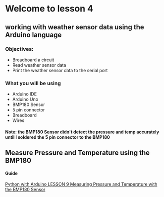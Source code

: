 # Welcome to lesson 4

## working with weather sensor data using the Arduino language

### Objectives:
- Breadboard a circuit
- Read weather sensor data
- Print the weather sensor data to the serial port

### What you will be using
- Arduino IDE
- Arduino Uno
- BMP180 Sensor
- 5 pin connector
- Breadboard
- Wires

#### Note: the BMP180 Sensor didn't detect the pressure and temp accurately until I soldered the 5 pin connector to the BMP180<br>

## Measure Pressure and Temperature using the BMP180

#### Guide
[Python with Arduino LESSON 9 Measuring Pressure and Temperature with the BMP180 Sensor](https://toptechboy.com/python-with-arduino-lesson-9-measuring-pressure-and-temperature-with-the-bmp180-sensor/)

